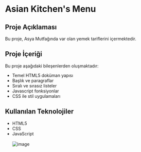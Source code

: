 #  Asian Kitchen's Menu
## Proje Açıklaması
 Bu proje, Asya Mutfağında var olan yemek tariflerini içermektedir.
 ## Proje İçeriği 
Bu proje aşağıdaki bileşenlerden oluşmaktadır: 
- Temel HTML5 doküman yapısı
- Başlık ve paragraflar
- Sıralı ve sırasız listeler
- Javascript fonksiyonlar
- CSS ile stil uygulamaları 
## Kullanılan Teknolojiler
- HTML5
- CSS
- JavaScript
  <br>
  <br>
  ![image](https://github.com/user-attachments/assets/f8965065-5c6e-4e0e-89fa-485e4933344e)
